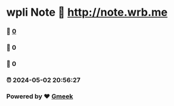 # wpli Note :link: http://note.wrb.me 
### :page_facing_up: [0](http://note.wrb.me/tag.html) 
### :speech_balloon: 0 
### :hibiscus: 0 
### :alarm_clock: 2024-05-02 20:56:27 
### Powered by :heart: [Gmeek](https://github.com/Meekdai/Gmeek)
